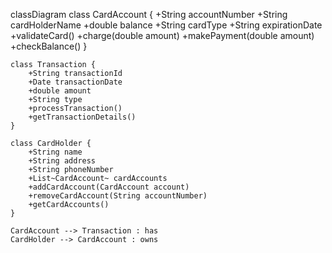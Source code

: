 classDiagram
    class CardAccount {
        +String accountNumber
        +String cardHolderName
        +double balance
        +String cardType
        +String expirationDate
        +validateCard()
        +charge(double amount)
        +makePayment(double amount)
        +checkBalance()
    }

    class Transaction {
        +String transactionId
        +Date transactionDate
        +double amount
        +String type
        +processTransaction()
        +getTransactionDetails()
    }

    class CardHolder {
        +String name
        +String address
        +String phoneNumber
        +List~CardAccount~ cardAccounts
        +addCardAccount(CardAccount account)
        +removeCardAccount(String accountNumber)
        +getCardAccounts()
    }

    CardAccount --> Transaction : has
    CardHolder --> CardAccount : owns